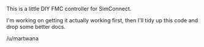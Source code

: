 This is a little DIY FMC controller for SimConnect. 

I'm working on getting it actually working first, then I'll tidy up this code and drop some better docs. 

/u/martwana 